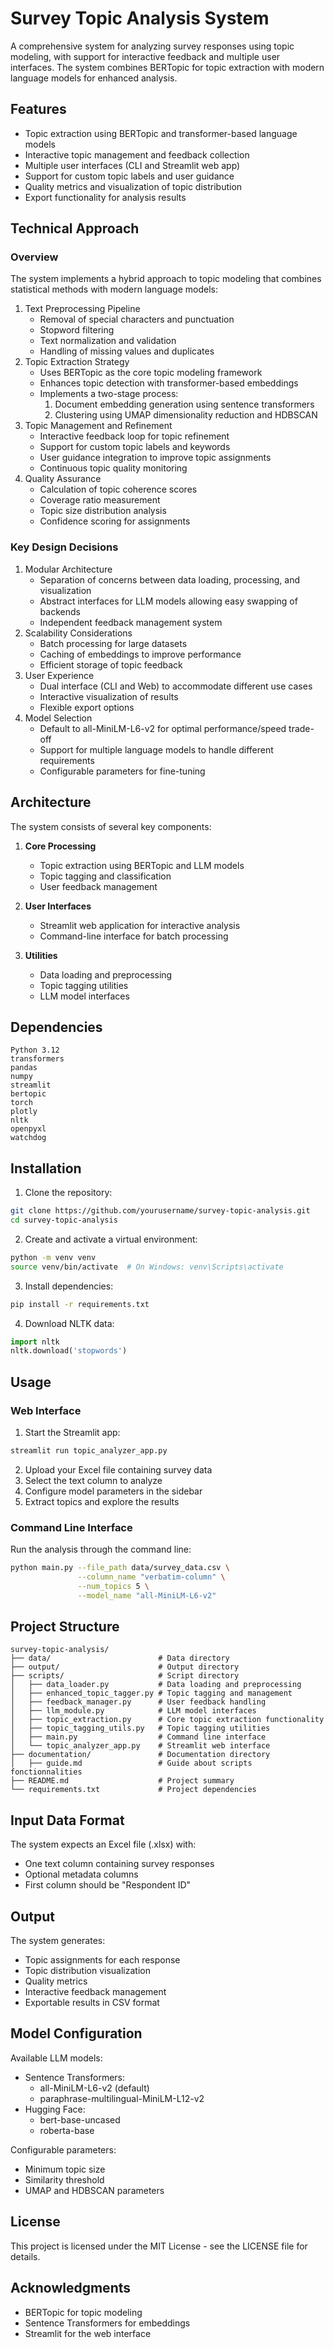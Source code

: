 # Survey Topic Analysis System

A comprehensive system for analyzing survey responses using topic modeling, with support for interactive feedback and multiple user interfaces. The system combines BERTopic for topic extraction with modern language models for enhanced analysis.

## Features

- Topic extraction using BERTopic and transformer-based language models
- Interactive topic management and feedback collection
- Multiple user interfaces (CLI and Streamlit web app)
- Support for custom topic labels and user guidance
- Quality metrics and visualization of topic distribution
- Export functionality for analysis results

## Technical Approach

### Overview

The system implements a hybrid approach to topic modeling that combines statistical methods with modern language models:

1. Text Preprocessing Pipeline
   - Removal of special characters and punctuation
   - Stopword filtering
   - Text normalization and validation
   - Handling of missing values and duplicates
2. Topic Extraction Strategy
   - Uses BERTopic as the core topic modeling framework
   - Enhances topic detection with transformer-based embeddings
   - Implements a two-stage process:
     1. Document embedding generation using sentence transformers
     2. Clustering using UMAP dimensionality reduction and HDBSCAN
3. Topic Management and Refinement
   - Interactive feedback loop for topic refinement
   - Support for custom topic labels and keywords
   - User guidance integration to improve topic assignments
   - Continuous topic quality monitoring
4. Quality Assurance
   - Calculation of topic coherence scores
   - Coverage ratio measurement
   - Topic size distribution analysis
   - Confidence scoring for assignments

### Key Design Decisions

1. Modular Architecture
   - Separation of concerns between data loading, processing, and visualization
   - Abstract interfaces for LLM models allowing easy swapping of backends
   - Independent feedback management system
2. Scalability Considerations
   - Batch processing for large datasets
   - Caching of embeddings to improve performance
   - Efficient storage of topic feedback
3. User Experience
   - Dual interface (CLI and Web) to accommodate different use cases
   - Interactive visualization of results
   - Flexible export options
4. Model Selection
   - Default to all-MiniLM-L6-v2 for optimal performance/speed trade-off
   - Support for multiple language models to handle different requirements
   - Configurable parameters for fine-tuning

## Architecture

The system consists of several key components:

1. **Core Processing**
   - Topic extraction using BERTopic and LLM models
   - Topic tagging and classification
   - User feedback management

2. **User Interfaces**
   - Streamlit web application for interactive analysis
   - Command-line interface for batch processing

3. **Utilities**
   - Data loading and preprocessing
   - Topic tagging utilities
   - LLM model interfaces

## Dependencies

```plaintext
Python 3.12
transformers
pandas
numpy
streamlit
bertopic
torch
plotly
nltk
openpyxl
watchdog
```

## Installation

1. Clone the repository:
```bash
git clone https://github.com/yourusername/survey-topic-analysis.git
cd survey-topic-analysis
```

2. Create and activate a virtual environment:
```bash
python -m venv venv
source venv/bin/activate  # On Windows: venv\Scripts\activate
```

3. Install dependencies:
```bash
pip install -r requirements.txt
```

4. Download NLTK data:
```python
import nltk
nltk.download('stopwords')
```

## Usage

### Web Interface

1. Start the Streamlit app:
```bash
streamlit run topic_analyzer_app.py
```

2. Upload your Excel file containing survey data
3. Select the text column to analyze
4. Configure model parameters in the sidebar
5. Extract topics and explore the results

### Command Line Interface

Run the analysis through the command line:
```bash
python main.py --file_path data/survey_data.csv \
               --column_name "verbatim-column" \
               --num_topics 5 \
               --model_name "all-MiniLM-L6-v2"
```

## Project Structure

```plaintext
survey-topic-analysis/
├── data/                        # Data directory
├── output/                      # Output directory
├── scripts/                     # Script directory
│   ├── data_loader.py           # Data loading and preprocessing
│   ├── enhanced_topic_tagger.py # Topic tagging and management
│   ├── feedback_manager.py      # User feedback handling
│   ├── llm_module.py            # LLM model interfaces
│   ├── topic_extraction.py      # Core topic extraction functionality
│   ├── topic_tagging_utils.py   # Topic tagging utilities
│   ├── main.py                  # Command line interface
│   └── topic_analyzer_app.py    # Streamlit web interface
├── documentation/               # Documentation directory
│   ├── guide.md				 # Guide about scripts fonctionnalities
├── README.md					 # Project summary
└── requirements.txt             # Project dependencies
```

## Input Data Format

The system expects an Excel file (.xlsx) with:
- One text column containing survey responses
- Optional metadata columns
- First column should be "Respondent ID"

## Output

The system generates:
- Topic assignments for each response
- Topic distribution visualization
- Quality metrics
- Interactive feedback management
- Exportable results in CSV format

## Model Configuration

Available LLM models:
- Sentence Transformers:
  - all-MiniLM-L6-v2 (default)
  - paraphrase-multilingual-MiniLM-L12-v2
- Hugging Face:
  - bert-base-uncased
  - roberta-base

Configurable parameters:
- Minimum topic size
- Similarity threshold
- UMAP and HDBSCAN parameters

## License

This project is licensed under the MIT License - see the LICENSE file for details.

## Acknowledgments

- BERTopic for topic modeling
- Sentence Transformers for embeddings
- Streamlit for the web interface
